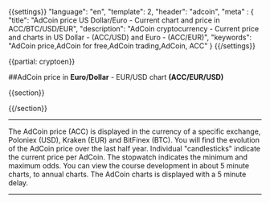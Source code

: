 {{settings}}
  "language": "en",
  "template": 2,
  "header": "adcoin",
  "meta" : {
    "title": "AdCoin price US Dollar/Euro - Current chart and price in ACC/BTC/USD/EUR",
    "description": "AdCoin cryptocurrency - Current price and charts in US Dollar - (ACC/USD) and Euro - (ACC/EUR)",
    "keywords": "AdCoin price,AdCoin for free,AdCoin trading,AdCoin, ACC"
  }
{{/settings}}

{{partial: cryptoen}}



##AdCoin price in **Euro/Dollar** - EUR/USD chart **(ACC/EUR/USD)**

{{section}}

<!-- TradingView Widget BEGIN -->
<script type="text/javascript">
baseUrl = "https://widgets.cryptocompare.com/";
var scripts = document.getElementsByTagName("script");
var embedder = scripts[ scripts.length - 1 ];
(function (){
var appName = encodeURIComponent(window.location.hostname);
if(appName==""){appName="local";}
var s = document.createElement("script");
s.type = "text/javascript";
s.async = true;
var theUrl = baseUrl+'serve/v3/coin/chart?fsym=ACC&tsyms=EUR,USD,BTC';
s.src = theUrl + ( theUrl.indexOf("?") >= 0 ? "&" : "?") + "app=" + appName;
embedder.parentNode.appendChild(s);
})();
</script>
<!-- TradingView Widget END -->


{{/section}}


- - -
The AdCoin price (ACC) is displayed in the currency of a specific exchange, Poloniex (USD),  Kraken (EUR) and BitFinex (BTC). You will find the evolution of the AdCoin price over the last half year. Individual "candlesticks" indicate the current price per AdCoin. The stopwatch indicates the minimum and maximum odds. You can view the course development in about 5 minute charts, to annual charts. The AdCoin charts is displayed with a 5 minute delay.
- - -




